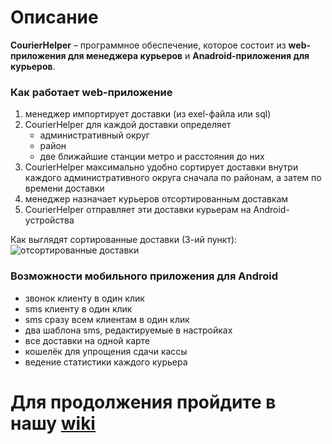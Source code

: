 # Описание
**CourierHelper** – программное обеспечение, которое состоит из **web-приложения для менеджера курьеров** и **Anadroid-приложения для курьеров**.

### Как работает web-приложение
   1. менеджер импортирует доставки (из exel-файла или sql)
   2. CourierHelper для каждой доставки определяет
      * административный округ
      * район
      * две ближайшие станции метро и расстояния до них
   3. CourierHelper максимально удобно сортирует доставки внутри каждого административного округа сначала по районам, а затем по времени доставки
   4. менеджер назначает курьеров отсортированным доставкам
   5. CourierHelper отправляет эти доставки курьерам на Android-устройства

Как выглядят сортированные доставки (3-ий пункт):
![отсортированные доставки](https://courierhelper.ru/img/sorteddeliveries.png)

### Возможности мобильного приложения для Android
   * звонок клиенту в один клик
   * sms клиенту в один клик
   * sms сразу всем клиентам в один клик
   * два шаблона sms, редактируемые в настройках
   * все доставки на одной карте
   * кошелёк для упрощения сдачи кассы
   * ведение статистики каждого курьера

# Для продолжения пройдите в нашу [wiki](https://github.com/ivan8m8/CourierHelperWEB/wiki)
